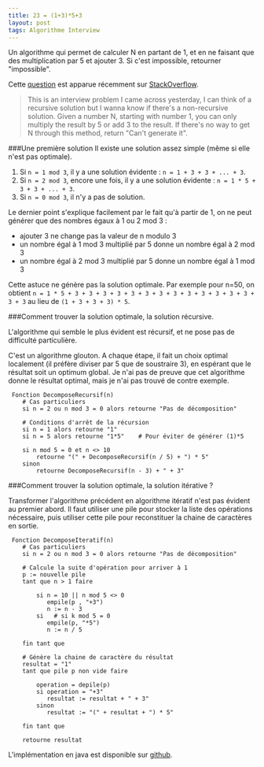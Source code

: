 ```yaml
---
title: 23 = (1+3)*5+3
layout: post
tags: Algorithme Interview
---
```


Un algorithme qui permet de calculer N en partant de 1, et en ne faisant que des multiplication par 5 et ajouter 3.
Si c'est impossible, retourner "impossible".

Cette [question](http://stackoverflow.com/questions/17652190/how-to-get-the-target-number-with-3-or-5-operations-without-recursion) est apparue récemment sur [StackOverflow](http://stackoverflow.com/).


> This is an interview problem I came across yesterday, I can think of a recursive solution but I wanna know if there's a non-recursive solution.
> Given a number N, starting with number 1, you can only multiply the result by 5 or add 3 to the result. If there's no way to get N through this method, return "Can't generate it".



###Une première solution
Il existe une solution assez simple (même si elle n'est pas optimale).

 1. Si `n = 1 mod 3`, il y a une solution évidente :  `n = 1 + 3 + 3 + ... + 3`.
 2. Si `n = 2 mod 3`, encore une fois, il y a une solution évidente : `n = 1 * 5 + 3 + 3 + ... + 3`.
 3. Si `n = 0 mod 3`, il n'y a pas de solution.

Le dernier point s'explique facilement par le fait qu'à partir de 1, on ne peut générer que des nombres égaux à 1 ou 2 mod 3 :

  - ajouter 3 ne change pas la valeur de n modulo 3
  - un nombre égal à 1 mod 3 multiplié par 5 donne un nombre égal à 2 mod 3
  - un nombre égal à 2 mod 3 multiplié par 5 donne un nombre égal à 1 mod 3


Cette astuce ne génère pas la solution optimale. Par exemple pour n=50, on obtient `n = 1 * 5 + 3 + 3 + 3 + 3 + 3 + 3 + 3 + 3 + 3 + 3 + 3 + 3 + 3 + 3 + 3` au lieu de `(1 + 3 + 3 + 3) * 5`.

###Comment trouver la solution optimale, la solution récursive.

L'algorithme qui semble le plus évident est récursif, et ne pose pas de difficulté particulière.

C'est un algorithme glouton. A chaque étape, il fait un choix optimal localement (il préfère diviser par 5 que de soustraire 3), en espérant que le résultat soit un optimum global.
Je n'ai pas de preuve que cet algorithme donne le résultat optimal, mais je n'ai pas trouvé de contre exemple.

     Fonction DecomposeRecursif(n)
        # Cas particuliers
        si n = 2 ou n mod 3 = 0 alors retourne "Pas de décomposition"

        # Conditions d'arrêt de la récursion
        si n = 1 alors retourne "1"
        si n = 5 alors retourne "1*5"    # Pour éviter de générer (1)*5

        si n mod 5 = 0 et n <> 10
            retourne "(" + DecomposeRecursif(n / 5) + ") * 5"
        sinon
            retourne DecomposeRecursif(n - 3) + " + 3"


###Comment trouver la solution optimale, la solution itérative ?

Transformer l'algorithme précédent en algorithme itératif n'est pas évident au premier abord.
Il faut utiliser une pile pour stocker la liste des opérations nécessaire, puis utiliser cette pile pour reconstituer la chaine de caractères en sortie.

     Fonction DecomposeIteratif(n)
        # Cas particuliers
        si n = 2 ou n mod 3 = 0 alors retourne "Pas de décomposition"

        # Calcule la suite d'opération pour arriver à 1
        p := nouvelle pile
        tant que n > 1 faire

            si n = 10 || n mod 5 <> 0
               empile(p , "+3")
               n := n - 3
            si   # si k mod 5 = 0
               empile(p, "*5")
               n := n / 5

        fin tant que

        # Génère la chaine de caractère du résultat
        resultat = "1"
        tant que pile p non vide faire

            operation = depile(p)
            si operation = "+3"
               resultat := resultat + " + 3"
            sinon
               resultat := "(" + resultat + ") * 5"

        fin tant que

        retourne resultat

L'implémentation en java est disponible sur [github](https://github.com/OlivierBourgain/AlgoInJava/tree/master/src/com/obourgain/algo/threeandfive).
